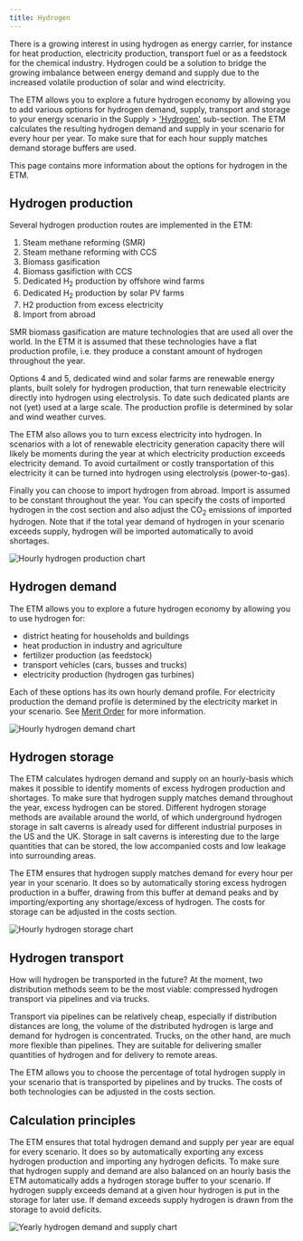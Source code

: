 ```yaml
---
title: Hydrogen
---
```


There is a growing interest in using hydrogen as energy carrier, for instance for heat production, electricity production, transport fuel or as a feedstock for the chemical industry. Hydrogen could be a solution to bridge the growing imbalance between energy demand and supply due to the increased volatile production of solar and wind electricity. 

The ETM allows you to explore a future hydrogen economy by allowing you to add various options for hydrogen demand, supply, transport and storage to your energy scenario in the Supply > ['Hydrogen'](https://pro.energytransitionmodel.com/scenario/supply/hydrogen/hydrogen-production) sub-section. The ETM calculates the resulting hydrogen demand and supply in your scenario for every hour per year. To make sure that for each hour supply matches demand storage buffers are used. 

This page contains more information about the options for hydrogen in the ETM. 

## Hydrogen production

Several hydrogen production routes are implemented in the ETM:

1. Steam methane reforming (SMR)
2. Steam methane reforming with CCS
3. Biomass gasification
4. Biomass gasifiction with CCS
5. Dedicated H<sub>2</sub> production by offshore wind farms
6. Dedicated H<sub>2</sub> production by solar PV farms
7. H2 production from excess electricity
8. Import from abroad

SMR biomass gasification are mature technologies that are used all over the world. In the ETM it is assumed that these technologies have a flat production profile, i.e. they produce a constant amount of hydrogen throughout the year.

Options 4 and 5, dedicated wind and solar farms are renewable energy plants, built solely for hydrogen production, that turn renewable electricity directly into hydrogen using electrolysis. To date such dedicated plants are not (yet) used at a large scale. The production profile is determined by solar and wind weather curves.

The ETM also allows you to turn excess electricity into hydrogen. In scenarios with a lot of renewable electricity generation capacity there will likely be moments during the year at which electricity production exceeds electricity demand. To avoid curtailment or costly transportation of this electricity it can be turned into hydrogen using electrolysis (power-to-gas).

Finally you can choose to import hydrogen from abroad. Import is assumed to be constant throughout the year. You can specify the costs of imported hydrogen in the cost section and also adjust the CO<sub>2</sub> emissions of imported hydrogen. Note that if the total year demand of hydrogen in your scenario exceeds supply, hydrogen will be imported automatically to avoid shortages.

![Hourly hydrogen production chart](/img/docs/20181002_hydrogen_production.png)

## Hydrogen demand

The ETM allows you to explore a future hydrogen economy by allowing you to use hydrogen for:

* district heating for households and buildings
* heat production in industry and agriculture
* fertilizer production (as feedstock)
* transport vehicles (cars, busses and trucks)
* electricity production (hydrogen gas turbines)

Each of these options has its own hourly demand profile. For electricity production the demand profile is determined by the electricity market in your scenario. See [Merit Order](merit-order.md) for more information.

![Hourly hydrogen demand chart](/img/docs/20181002_hydrogen_demand.png)

## Hydrogen storage

The ETM calculates hydrogen demand and supply on an hourly-basis which makes it possible to identify moments of excess hydrogen production and shortages. To make sure that hydrogen supply matches demand throughout the year, excess hydrogen can be stored. Different hydrogen storage methods are available around the world, of which underground hydrogen storage in salt caverns is already used for different industrial purposes in the US and the UK. Storage in salt caverns is interesting due to the large quantities that can be stored, the low accompanied costs and low leakage into surrounding areas.

The ETM ensures that hydrogen supply matches demand for every hour per year in your scenario. It does so by automatically storing excess hydrogen production in a buffer, drawing from this buffer at demand peaks and by importing/exporting any shortage/excess of hydrogen. The costs for storage can be adjusted in the costs section.

![Hourly hydrogen storage chart](/img/docs/20181002_hydrogen_storage.png)

## Hydrogen transport

How will hydrogen be transported in the future? At the moment, two distribution methods seem to be the most viable: compressed hydrogen transport via pipelines and via trucks.

Transport via pipelines can be relatively cheap, especially if distribution distances are long, the volume of the distributed hydrogen is large and demand for hydrogen is concentrated. Trucks, on the other hand, are much more flexible than pipelines. They are suitable for delivering smaller quantities of hydrogen and for delivery to remote areas.

The ETM allows you to choose the percentage of total hydrogen supply in your scenario that is transported by pipelines and by trucks. The costs of both technologies can be adjusted in the costs section.

## Calculation principles

The ETM ensures that total hydrogen demand and supply per year are equal for every scenario. It does so by automatically exporting any excess hydrogen production and importing any hydrogen deficits. To make sure that hydrogen supply and demand are also balanced on an hourly basis the ETM automatically adds a hydrogen storage buffer to your scenario. If hydrogen supply exceeds demand at a given hour hydrogen is put in the storage for later use. If demand exceeds supply hydrogen is drawn from the storage to avoid deficits.

![Yearly hydrogen demand and supply chart](/img/docs/20181002_hydrogen_mekko.png)


